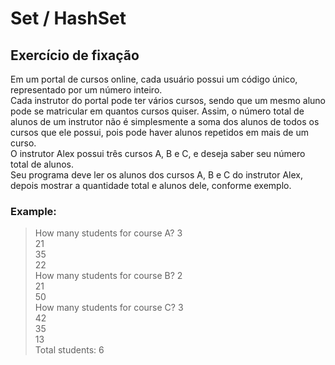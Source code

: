 # Set / HashSet
## Exercício de fixação

Em um portal de cursos online, cada usuário possui um código único, representado por
um número inteiro.  
Cada instrutor do portal pode ter vários cursos, sendo que um mesmo aluno pode se
matricular em quantos cursos quiser. Assim, o número total de alunos de um instrutor não
é simplesmente a soma dos alunos de todos os cursos que ele possui, pois pode haver
alunos repetidos em mais de um curso.  
O instrutor Alex possui três cursos A, B e C, e deseja saber seu número total de alunos.  
Seu programa deve ler os alunos dos cursos A, B e C do instrutor Alex, depois mostrar a
quantidade total e alunos dele, conforme exemplo.


### Example:

> How many students for course A? 3  
21  
35  
22  
How many students for course B? 2  
21  
50  
How many students for course C? 3  
42  
35  
13  
Total students: 6  
